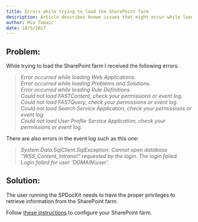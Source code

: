 ```yaml
---
title: Errors while trying to load the SharePoint farm
description: Article describes known issues that might occur while loading SharePoint farm.
author: Mia Tomaić
date: 18/5/2017
---
```


## Problem:
While trying to load the SharePoint farm I received the following errors:

> *Error occurred while loading Web Applications.*  
*Error occurred while loading Problems and Solutions.*  
*Error occurred while loading Rule Definitions.*  
*Could not load FASTContent, check your permissions or event log.*  
*Could not load FASTQuery, check your permissions or event log.*  
*Could not load Search Service Application, check your permissions or event log.*  
*Could not load User Profile Service Application, check your permissions or event log.*

There are also errors in the event log such as this one:

> *System.Data.SqlClient.SqlException: Cannot open database ”WSS_Content_Intranet” requested by the login. The login failed.*  
*Login failed for user ‘DOMAIN\user’.*

## Solution:
The user running the SPDocKit needs to have the proper privileges to retrieve information from the SharePoint farm.

Follow [these instructions](#internal/requirements/user-permissions-requirements) to configure your SharePoint farm.

